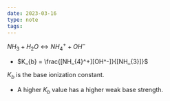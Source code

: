 ```yaml
---
date: 2023-03-16
type: note
tags:
---
```


$NH_{3} + H_{2}O \leftrightarrow NH_{4}^+ + OH^-$
- $K_{b} = \frac{[NH_{4}^+][OH^-]}{[NH_{3}]}$

$K_{b}$ is the base ionization constant.
- A higher $K_{b}$ value has a higher weak base strength.

